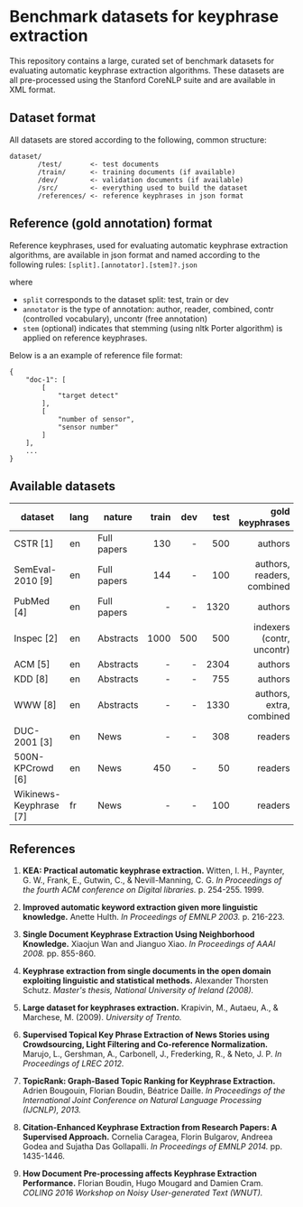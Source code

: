 # Benchmark datasets for keyphrase extraction

This repository contains a large, curated set of benchmark datasets for
evaluating automatic keyphrase extraction algorithms. These datasets are all
pre-processed using the Stanford CoreNLP suite and are available in XML format.

## Dataset format

All datasets are stored according to the following, common structure:

    dataset/
           /test/       <- test documents
           /train/      <- training documents (if available)
           /dev/        <- validation documents (if available)
           /src/        <- everything used to build the dataset
           /references/ <- reference keyphrases in json format

## Reference (gold annotation) format

Reference keyphrases, used for evaluating automatic keyphrase extraction
algorithms, are available in json format and named according to the following
rules: `[split].[annotator].[stem]?.json`

where

* `split` corresponds to the dataset split: test, train or dev
* `annotator` is the type of annotation: author, reader, combined, contr (controlled vocabulary), uncontr (free annotation)
* `stem` (optional) indicates that stemming (using nltk Porter algorithm) is applied on reference keyphrases.

Below is a an example of reference file format:

    {
        "doc-1": [
            [
                "target detect"
            ],
            [
                "number of sensor",
                "sensor number"
            ]
        ],
        ...
    }

## Available datasets

| dataset                | lang | nature       | train | dev | test | gold keyphrases            | keys/doc (test) |
| ---------------------- | ---- | ------------ | -----:| ---:| ----:| --------------------------:| --------------: |
| CSTR [1]               | en   | Full papers  | 130   | -   | 500  | authors                    | 5.4             |
| SemEval-2010 [9]       | en   | Full papers  | 144   | -   | 100  | authors, readers, combined | 3.9, 12.0, 14.7 |
| PubMed [4]             | en   | Full papers  | -     | -   | 1320 | authors                    | 5.4             |
| Inspec [2]             | en   | Abstracts    | 1000  | 500 | 500  | indexers (contr, uncontr)  | 4.5, 9.8        |
| ACM [5]                | en   | Abstracts    | -     | -   | 2304 | authors                    | 5.3             |
| KDD [8]                | en   | Abstracts    | -     | -   | 755  | authors                    | 4.1             |
| WWW [8]                | en   | Abstracts    | -     | -   | 1330 | authors, extra, combined   | 4.8, 4.2, 6.2   |
| DUC-2001 [3]           | en   | News         | -     | -   | 308  | readers                    | 8.1             |
| 500N-KPCrowd [6]       | en   | News         | 450   | -   | 50   | readers                    | 46.2            |
| Wikinews-Keyphrase [7] | fr   | News         | -     | -   | 100  | readers                    | 9.7             |


## References

1. **KEA: Practical automatic keyphrase extraction.**
   Witten, I. H., Paynter, G. W., Frank, E., Gutwin, C., & Nevill-Manning, C. G.
   *In Proceedings of the fourth ACM conference on Digital libraries.*
   p. 254-255. 1999.

2. **Improved automatic keyword extraction given more linguistic knowledge.**
   Anette Hulth.
   *In Proceedings of EMNLP 2003.*
   p. 216-223.

3. **Single Document Keyphrase Extraction Using Neighborhood Knowledge.**
   Xiaojun Wan and Jianguo Xiao.
   *In Proceedings of AAAI 2008.*
   pp. 855-860.

4. **Keyphrase extraction from single documents in the open domain exploiting
   linguistic and statistical methods.**
   Alexander Thorsten Schutz. 
   *Master's thesis, National University of Ireland (2008).*

5. **Large dataset for keyphrases extraction.**
   Krapivin, M., Autaeu, A., & Marchese, M. (2009). 
   *University of Trento.*

6. **Supervised Topical Key Phrase Extraction of News Stories using
   Crowdsourcing, Light Filtering and Co-reference Normalization.**
   Marujo, L., Gershman, A., Carbonell, J., Frederking, R., & Neto, J. P.
   *In Proceedings of LREC 2012.*

7. **TopicRank: Graph-Based Topic Ranking for Keyphrase Extraction.**
   Adrien Bougouin, Florian Boudin, Béatrice Daille.
   *In Proceedings of the International Joint Conference on Natural Language
   Processing (IJCNLP), 2013.*

8. **Citation-Enhanced Keyphrase Extraction from Research Papers: A Supervised
   Approach.**
   Cornelia Caragea, Florin Bulgarov, Andreea Godea and Sujatha Das Gollapalli.
   *In Proceedings of EMNLP 2014.*
   pp. 1435-1446.

9. **How Document Pre-processing affects Keyphrase Extraction Performance.**
   Florian Boudin, Hugo Mougard and Damien Cram.
   *COLING 2016 Workshop on Noisy User-generated Text (WNUT).*











